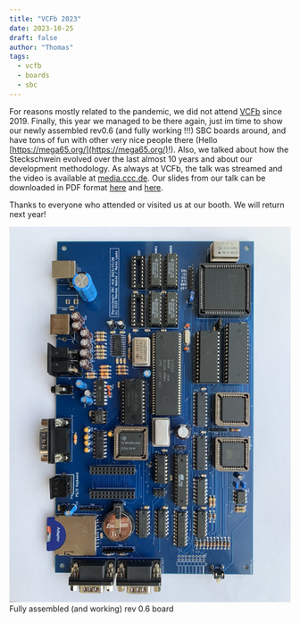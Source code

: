 ```yaml
---
title: "VCFb 2023"
date: 2023-10-25
draft: false
author: "Thomas"
tags:
  - vcfb
  - boards
  - sbc
---
```


For reasons mostly related to the pandemic, we did not attend [VCFb](https://www.vcfb.de) since 2019. Finally, this year we managed to be there again, just im time to show our newly assembled rev0.6 (and fully working !!!) SBC boards around, and have tons of fun with other very nice people there (Hello [https://mega65.org/](https://mega65.org/)!). Also, we talked about how the Steckschwein evolved over the last almost 10 years and about our development methodology. As always at VCFb, the talk was streamed and the video is available at [media.ccc.de](https://media.ccc.de/v/vcfb2023_-_191_-_de_-_202310151100_-_das_steckschwein_-_thomas_woinke_-_marko_lauke). Our slides from our talk can be downloaded in PDF format [here](images/VCFb23.pdf) and [here](images/Präse_22.0_Emu.pdf).

Thanks to everyone who attended or visited us at our booth. We will return next year!

![(almost) Fully assembled (and working) rev 0.6 board](images/sbc_0.6.jpg) \
Fully assembled (and working) rev 0.6 board

